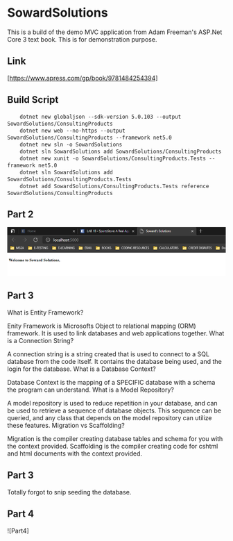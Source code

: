 # SowardSolutions
This is a build of the demo MVC application from Adam Freeman's ASP.Net Core 3 text book. This is for demonstration purpose. 

## Link 
[https://www.apress.com/gp/book/9781484254394]
## Build Script

        dotnet new globaljson --sdk-version 5.0.103 --output SowardSolutions/ConsultingProducts
        dotnet new web --no-https --output SowardSolutions/ConsultingProducts --framework net5.0
        dotnet new sln -o SowardSolutions
        dotnet sln SowardSolutions add SowardSolutions/ConsultingProducts 
        dotnet new xunit -o SowardSolutions/ConsultingProducts.Tests --framework net5.0
        dotnet sln SowardSolutions add SowardSolutions/ConsultingProducts.Tests 
        dotnet add SowardSolutions/ConsultingProducts.Tests reference SowardSolutions/ConsultingProducts 
        
## Part 2
![Part2](Archive/LAB_1B_Part2.PNG)

## Part 3
What is Entity Framework?

Enity Framework is Microsofts Object to relational mapping (ORM) framework. 
It is used to link databases and web applications together.
What is a Connection String?

A connection string is a string created that is used to connect to a SQL database from the code itself.
It contains the database being used, and the login for the database.
What is a Database Context?

Database Context is the mapping of a SPECIFIC database with a schema the program can understand.
What is a Model Repository?

A model repository is used to reduce repetition in your database, and can be used to retrieve a sequence of database objects.
This sequence can be queried, and any class that depends on the model repository can utilize these features.
Migration vs Scaffolding?

Migration is the compiler creating database tables and schema for you with the context provided.
Scaffolding is the compiler creating code for cshtml and html documents with the context provided.

## Part 3
Totally forgot to snip seeding the database.

## Part 4
![Part4]
